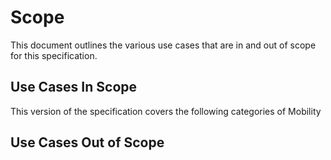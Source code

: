 # Scope
This document outlines the various use cases that are in and out of scope for this specification.

## Use Cases In Scope
This version of the specification covers the following categories of Mobility


## Use Cases Out of Scope

